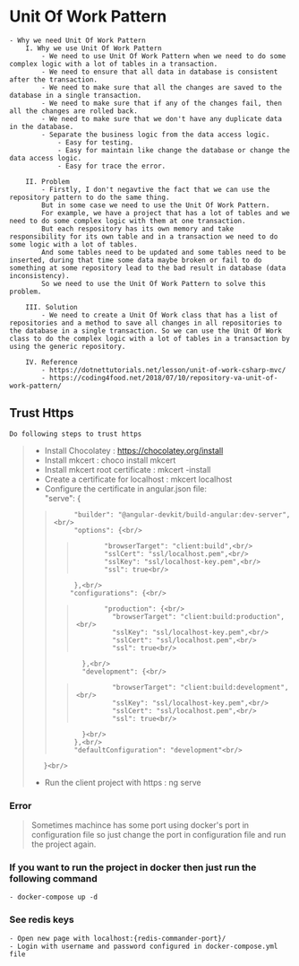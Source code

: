 # Unit Of Work Pattern

    - Why we need Unit Of Work Pattern
        I. Why we use Unit Of Work Pattern
            - We need to use Unit Of Work Pattern when we need to do some complex logic with a lot of tables in a transaction.
            - We need to ensure that all data in database is consistent after the transaction.
            - We need to make sure that all the changes are saved to the database in a single transaction.
            - We need to make sure that if any of the changes fail, then all the changes are rolled back.
            - We need to make sure that we don't have any duplicate data in the database.
            - Separate the business logic from the data access logic.
                - Easy for testing.
                - Easy for maintain like change the database or change the data access logic.
                - Easy for trace the error.

        II. Problem
            - Firstly, I don't negavtive the fact that we can use the repository pattern to do the same thing.
            But in some case we need to use the Unit Of Work Pattern.
            For example, we have a project that has a lot of tables and we need to do some complex logic with them at one transaction.
            But each respository has its own memory and take responsibility for its own table and in a transaction we need to do some logic with a lot of tables.
            And some tables need to be updated and some tables need to be inserted, during that time some data maybe broken or fail to do something at some repository lead to the bad result in database (data inconsistency).
            So we need to use the Unit Of Work Pattern to solve this problem.

        III. Solution
            - We need to create a Unit Of Work class that has a list of repositories and a method to save all changes in all repositories to the database in a single transaction. So we can use the Unit Of Work class to do the complex logic with a lot of tables in a transaction by using the generic repository.

        IV. Reference
            - https://dotnettutorials.net/lesson/unit-of-work-csharp-mvc/
            - https://coding4food.net/2018/07/10/repository-va-unit-of-work-pattern/

## Trust Https

    Do following steps to trust https

> - Install Chocolatey : https://chocolatey.org/install
> - Install mkcert : choco install mkcert
> - Install mkcert root certificate : mkcert -install
> - Create a certificate for localhost : mkcert localhost
> - Configure the certificate in angular.json file: 
>        <br/>
>        "serve": { <br/>
>>          "builder": "@angular-devkit/build-angular:dev-server",<br/>
>>          "options": {<br/>
>>>            "browserTarget": "client:build",<br/>
>>>            "sslCert": "ssl/localhost.pem",<br/>
>>>            "sslKey": "ssl/localhost-key.pem",<br/>
>>>            "ssl": true<br/>
>>          },<br/>
>>         "configurations": {<br/>
>>>            "production": {<br/>
>>>              "browserTarget": "client:build:production",<br/>
>>>              "sslKey": "ssl/localhost-key.pem",<br/>
>>>              "sslCert": "ssl/localhost.pem",<br/>
>>>              "ssl": true<br/>
>>            },<br/>
>>            "development": {<br/>
>>>              "browserTarget": "client:build:development",<br/>
>>>              "sslKey": "ssl/localhost-key.pem",<br/>
>>>              "sslCert": "ssl/localhost.pem",<br/>
>>>              "ssl": true<br/>
>>            }<br/>
>>          },<br/>
>>          "defaultConfiguration": "development"<br/>
>        }<br/>
> - Run the client project with https : ng serve
### Error

> Sometimes machince has some port using docker's port in configuration file so just change the port in configuration file and run the project again.

### If you want to run the project in docker then just run the following command

    - docker-compose up -d

### See redis keys

    - Open new page with localhost:{redis-commander-port}/
    - Login with username and password configured in docker-compose.yml file

